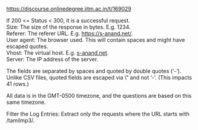 https://discourse.onlinedegree.iitm.ac.in/t/169029

If 200 &lt;= Status &lt; 300, it is a successful request.<br/>
Size: The size of the response in bytes. E.g. 1234.<br/>
Referer: The referer URL. E.g. <a href="https://s-anand.net/" rel="noopener nofollow ugc">https://s-anand.net/</a>.<br/>
User agent: The browser used. This will contain spaces and might have escaped quotes.<br/>
Vhost: The virtual host. E.g. <a href="http://s-anand.net" rel="noopener nofollow ugc">s-anand.net</a>.<br/>
Server: The IP address of the server.</p>
<p>The fields are separated by spaces and quoted by double quotes (‘-’). Unlike CSV files, quoted fields are escaped via \" and not ‘-’. (This impacts 41 rows.)</p>
<p>All data is in the GMT-0500 timezone, and the questions are based on this same timezone.</p>
<p>Filter the Log Entries: Extract only the requests where the URL starts with /tamilmp3/.